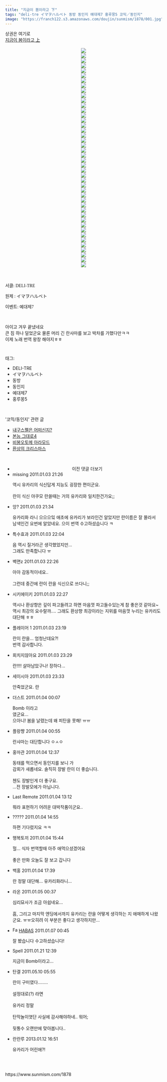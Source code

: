 ```yaml
---
title: "지금이 봄이라고 下"
tags: "deli-tre イマヲハルベト 동방 동인지 예대제7 홍루몽5 코믹／동인지"
image: "https://franch122.s3.amazonaws.com/doujin/sunmism/1878/001.jpg"
---
```

<div class="article">
<div class="jb-article">상권은 여기로<br/>
<a href="http://www.tohoch.com/1849" target="_blank">지금이 봄이라고 上</a><br/>
<br/>
<div class="imageblock center" style="text-align: center; clear: both;"><img src="{{ site.imgserver4 }}/sunmism/1878/001.jpg"/></div><div class="imageblock center" style="text-align: center; clear: both;"><img src="{{ site.imgserver4 }}/sunmism/1878/002.jpg"/></div><div class="imageblock center" style="text-align: center; clear: both;"><img src="{{ site.imgserver4 }}/sunmism/1878/003.jpg"/></div><div class="imageblock center" style="text-align: center; clear: both;"><img src="{{ site.imgserver4 }}/sunmism/1878/004.jpg"/></div><div class="imageblock center" style="text-align: center; clear: both;"><img src="{{ site.imgserver4 }}/sunmism/1878/005.jpg"/></div><div class="imageblock center" style="text-align: center; clear: both;"><img src="{{ site.imgserver4 }}/sunmism/1878/006.jpg"/></div><div class="imageblock center" style="text-align: center; clear: both;"><img src="{{ site.imgserver4 }}/sunmism/1878/007.jpg"/></div><div class="imageblock center" style="text-align: center; clear: both;"><img src="{{ site.imgserver4 }}/sunmism/1878/008.jpg"/></div><div class="imageblock center" style="text-align: center; clear: both;"><img src="{{ site.imgserver4 }}/sunmism/1878/009.jpg"/></div><div class="imageblock center" style="text-align: center; clear: both;"><img src="{{ site.imgserver4 }}/sunmism/1878/010.jpg"/></div><div class="imageblock center" style="text-align: center; clear: both;"><img src="{{ site.imgserver4 }}/sunmism/1878/011.jpg"/></div><div class="imageblock center" style="text-align: center; clear: both;"><img src="{{ site.imgserver4 }}/sunmism/1878/012.jpg"/></div><div class="imageblock center" style="text-align: center; clear: both;"><img src="{{ site.imgserver4 }}/sunmism/1878/013.jpg"/></div><div class="imageblock center" style="text-align: center; clear: both;"><img src="{{ site.imgserver4 }}/sunmism/1878/014.jpg"/></div><div class="imageblock center" style="text-align: center; clear: both;"><img src="{{ site.imgserver4 }}/sunmism/1878/015.jpg"/></div><div class="imageblock center" style="text-align: center; clear: both;"><img src="{{ site.imgserver4 }}/sunmism/1878/016.jpg"/></div><div class="imageblock center" style="text-align: center; clear: both;"><img src="{{ site.imgserver4 }}/sunmism/1878/017.jpg"/></div><div class="imageblock center" style="text-align: center; clear: both;"><img src="{{ site.imgserver4 }}/sunmism/1878/018.jpg"/></div><div class="imageblock center" style="text-align: center; clear: both;"><img src="{{ site.imgserver4 }}/sunmism/1878/019.jpg"/></div><div class="imageblock center" style="text-align: center; clear: both;"><img src="{{ site.imgserver4 }}/sunmism/1878/020.jpg"/></div><div class="imageblock center" style="text-align: center; clear: both;"><img src="{{ site.imgserver4 }}/sunmism/1878/021.jpg"/></div><div class="imageblock center" style="text-align: center; clear: both;"><img src="{{ site.imgserver4 }}/sunmism/1878/022.jpg"/></div><div class="imageblock center" style="text-align: center; clear: both;"><img src="{{ site.imgserver4 }}/sunmism/1878/023.jpg"/></div><div class="imageblock center" style="text-align: center; clear: both;"><img src="{{ site.imgserver4 }}/sunmism/1878/024.jpg"/></div><div class="imageblock center" style="text-align: center; clear: both;"><img src="{{ site.imgserver4 }}/sunmism/1878/025.jpg"/></div><div class="imageblock center" style="text-align: center; clear: both;"><img src="{{ site.imgserver4 }}/sunmism/1878/026.jpg"/></div><div class="imageblock center" style="text-align: center; clear: both;"><img src="{{ site.imgserver4 }}/sunmism/1878/027.jpg"/></div><div class="imageblock center" style="text-align: center; clear: both;"><img src="{{ site.imgserver4 }}/sunmism/1878/028.jpg"/></div><div class="imageblock center" style="text-align: center; clear: both;"><img src="{{ site.imgserver4 }}/sunmism/1878/029.jpg"/></div><div class="imageblock center" style="text-align: center; clear: both;"><img src="{{ site.imgserver4 }}/sunmism/1878/030.jpg"/></div><div class="imageblock center" style="text-align: center; clear: both;"><img src="{{ site.imgserver4 }}/sunmism/1878/031.jpg"/></div><div class="imageblock center" style="text-align: center; clear: both;"><img src="{{ site.imgserver4 }}/sunmism/1878/032.jpg"/></div><div class="imageblock center" style="text-align: center; clear: both;"><img src="{{ site.imgserver4 }}/sunmism/1878/033.jpg"/></div><div class="imageblock center" style="text-align: center; clear: both;"><img src="{{ site.imgserver4 }}/sunmism/1878/034.jpg"/></div><div class="imageblock center" style="text-align: center; clear: both;"><img src="{{ site.imgserver4 }}/sunmism/1878/035.jpg"/></div><div class="imageblock center" style="text-align: center; clear: both;"><img src="{{ site.imgserver4 }}/sunmism/1878/036.jpg"/></div><div class="imageblock center" style="text-align: center; clear: both;"><img src="{{ site.imgserver4 }}/sunmism/1878/037.jpg"/></div><div class="imageblock center" style="text-align: center; clear: both;"><img src="{{ site.imgserver4 }}/sunmism/1878/038.jpg"/></div><div class="imageblock center" style="text-align: center; clear: both;"><img src="{{ site.imgserver4 }}/sunmism/1878/039.jpg"/></div><div class="imageblock center" style="text-align: center; clear: both;"><img src="{{ site.imgserver4 }}/sunmism/1878/040.jpg"/></div><div class="imageblock center" style="text-align: center; clear: both;"><img src="{{ site.imgserver4 }}/sunmism/1878/041.jpg"/></div><div class="imageblock center" style="text-align: center; clear: both;"><img src="{{ site.imgserver4 }}/sunmism/1878/042.jpg"/></div><div class="imageblock center" style="text-align: center; clear: both;"><img src="{{ site.imgserver4 }}/sunmism/1878/043.jpg"/></div><div class="imageblock center" style="text-align: center; clear: both;"><img src="{{ site.imgserver4 }}/sunmism/1878/044.jpg"/></div><br/>
<br/>
<p class="바탕글"><span style="font-family: 바탕;"><span style="font-family: Dotum;">서클: DELI-TRE</span></span></p>
<p class="바탕글"><span style="font-family: 바탕;"><span style="font-family: Dotum;">원제 : イマヲハルベト</span></span></p>
<p class="바탕글"><span style="font-family: 바탕;"><span style="font-family: Dotum;">이벤트: 예대제7</span></span></p>
<p class="바탕글"><br/>
<span style="font-family: 바탕;"><span style="font-family: Dotum;"></span></span></p>
아이고 겨우 끝냈네요<br/>
큰 짐 하나 덜었군요 물론 머리 긴 란샤마를 보고 박차를 가했다만ㅋㅋ<br/>
이제 노래 번역 왕창 해야지ㅎㅎ<br/><div style="text-align:center;margin:10px 0 10px 0;clear:both"><div style="display:inline;text-align:center;">
</div><div style="display:inline;text-align:center;">
</div></div> </div></div><br/>
<div class="tagTrail">
<p>태그: </p>
<ul>
<li>DELI-TRE</li>
<li>イマヲハルベト</li>
<li>동방</li>
<li>동인지</li>
<li>예대제7</li>
<li>홍루몽5</li>
</ul>
</div><br/>
<div class="another">
<p>'코믹/동인지' 관련 글</p>
<ul>
<li><a href="/sunmism_1883">내구스펠은 어떠신지?</a></li>
<li><a href="/sunmism_1880">본능 그대로4</a></li>
<li><a href="/sunmism_1877">비봉오토메 아라모드</a></li>
<li><a href="/sunmism_1876">환상의 크리스마스</a></li>
</ul>
</div><br/>
<div class="jb-discuss-list jb-discuss-list-comment">
<ul class="jb-discuss-list-level-1">
<li class="tt_more_preview_comments_wrap" id="ttMorePreviousCommentsFor1878" onclick="getEntryCommentsByPaging(1878); return false;" style="text-align:center;cursor:pointer"><span class="tt_more_preview_comments_text">이전 댓글 더보기</span><input id="ttMorePreviousCommentsFirstWrittenFor1878" type="hidden" value="1294057582"/><input id="ttMorePreviousCommentsFirstIdFor1878" type="hidden" value="5365195"/></li>
<li class="rp_general" id="comment5365195">
<div class="jb-discuss jb-discuss-comment">
<div class="jb-discuss-information jb-discuss-information-comment">
<span class="jb-discuss-information-name">missing</span>
<span class="jb-discuss-information-date">2011.01.03 21:26 </span>
</div>
<p class="jb-discuss-content jb-discuss-content-comment">역시 유카리의 식신답게 지능도 굉장한 편이군요.<br/>
<br/>
란이 식신 야쿠모 란쓸때는 거의 유카리와 일치한건가요;;</p>
</div>
</li>
<li class="rp_general" id="comment5365212">
<div class="jb-discuss jb-discuss-comment">
<div class="jb-discuss-information jb-discuss-information-comment">
<span class="jb-discuss-information-name">앙?</span>
<span class="jb-discuss-information-date">2011.01.03 21:34 </span>
</div>
<p class="jb-discuss-content jb-discuss-content-comment">유카리화 라니 으으으잌 애초에 유카리가 보라인건 알았지만 란이름은 잘 몰라서<br/>
남색인건 요번에 알았네요. 으이 번역 수고하셨습니다 ㅋ</p>
</div>
</li>
<li class="rp_general" id="comment5365265">
<div class="jb-discuss jb-discuss-comment">
<div class="jb-discuss-information jb-discuss-information-comment">
<span class="jb-discuss-information-name">특수효과</span>
<span class="jb-discuss-information-date">2011.01.03 22:04 </span>
</div>
<p class="jb-discuss-content jb-discuss-content-comment">음 역시 질거라곤 생각했었지만...<br/>
그래도 만족합니다 ㅠ</p>
</div>
</li>
<li class="rp_general" id="comment5365308">
<div class="jb-discuss jb-discuss-comment">
<div class="jb-discuss-information jb-discuss-information-comment">
<span class="jb-discuss-information-name">벽면z</span>
<span class="jb-discuss-information-date">2011.01.03 22:26 </span>
</div>
<p class="jb-discuss-content jb-discuss-content-comment">아아 감동적이네요..<br/>
<br/>
그런데 중간에 란이 란을 식신으로 쓰다니;;</p>
</div>
</li>
<li class="rp_general" id="comment5365246">
<div class="jb-discuss jb-discuss-comment">
<div class="jb-discuss-information jb-discuss-information-comment">
<span class="jb-discuss-information-name">시키에이키</span>
<span class="jb-discuss-information-date">2011.01.03 22:27 </span>
</div>
<p class="jb-discuss-content jb-discuss-content-comment">역시나 환상향은 깊이 파고들려고 하면 마음껏 파고들수있는게 참 좋은것 같아요~<br/>
역시 최강의 요수랄까.... 그래도 환상향 최강이라는 지위를 마음껏 누리는 유카리도 대단해 ㅎㅎ</p>
</div>
</li>
<li class="rp_general" id="comment5365379">
<div class="jb-discuss jb-discuss-comment">
<div class="jb-discuss-information jb-discuss-information-comment">
<span class="jb-discuss-information-name">플레이어 1</span>
<span class="jb-discuss-information-date">2011.01.03 23:19 </span>
</div>
<p class="jb-discuss-content jb-discuss-content-comment">란이 란을... 엄청난데요?! <br/>
번역 감사합니다.</p>
</div>
</li>
<li class="rp_general" id="comment5365395">
<div class="jb-discuss jb-discuss-comment">
<div class="jb-discuss-information jb-discuss-information-comment">
<span class="jb-discuss-information-name">회치지않아요</span>
<span class="jb-discuss-information-date">2011.01.03 23:29 </span>
</div>
<p class="jb-discuss-content jb-discuss-content-comment">란!!!! 살아남았구나! 장하다...</p>
</div>
</li>
<li class="rp_general" id="comment5365409">
<div class="jb-discuss jb-discuss-comment">
<div class="jb-discuss-information jb-discuss-information-comment">
<span class="jb-discuss-information-name">세이시아</span>
<span class="jb-discuss-information-date">2011.01.03 23:33 </span>
</div>
<p class="jb-discuss-content jb-discuss-content-comment">안죽었군요. 란</p>
</div>
</li>
<li class="rp_general" id="comment5365482">
<div class="jb-discuss jb-discuss-comment">
<div class="jb-discuss-information jb-discuss-information-comment">
<span class="jb-discuss-information-name">더스트</span>
<span class="jb-discuss-information-date">2011.01.04 00:07 </span>
</div>
<p class="jb-discuss-content jb-discuss-content-comment">Bomb 이라고<br/>
였군요...<br/>
으아니! 봄을 날렸는데 왜 피탄을 못해! ㅠㅠ</p>
</div>
</li>
<li class="rp_general" id="comment5365538">
<div class="jb-discuss jb-discuss-comment">
<div class="jb-discuss-information jb-discuss-information-comment">
<span class="jb-discuss-information-name">플랑쨩</span>
<span class="jb-discuss-information-date">2011.01.04 00:55 </span>
</div>
<p class="jb-discuss-content jb-discuss-content-comment">란샤마는 대단합니다 ㅇㅅㅇ</p>
</div>
</li>
<li class="rp_general" id="comment5367170">
<div class="jb-discuss jb-discuss-comment">
<div class="jb-discuss-information jb-discuss-information-comment">
<span class="jb-discuss-information-name">홍마관</span>
<span class="jb-discuss-information-date">2011.01.04 12:37 </span>
</div>
<p class="jb-discuss-content jb-discuss-content-comment">동태를 먹으면서 동인지를 보니 가<br/>
감회가 새롭네요. 솔직히 장발 란이 더 좋습니다.<br/>
<br/>
첸도 장발인게 더 좋구요.<br/>
...전 장발모에가 아닙니다.</p>
</div>
</li>
<li class="rp_general" id="comment5367337">
<div class="jb-discuss jb-discuss-comment">
<div class="jb-discuss-information jb-discuss-information-comment">
<span class="jb-discuss-information-name">Last Remote</span>
<span class="jb-discuss-information-date">2011.01.04 13:12 </span>
</div>
<p class="jb-discuss-content jb-discuss-content-comment">뭐라 표현하기 어려운 대박작품이군요..</p>
</div>
</li>
<li class="rp_general" id="comment5367808">
<div class="jb-discuss jb-discuss-comment">
<div class="jb-discuss-information jb-discuss-information-comment">
<span class="jb-discuss-information-name">?????</span>
<span class="jb-discuss-information-date">2011.01.04 14:55 </span>
</div>
<p class="jb-discuss-content jb-discuss-content-comment">하편 기다렸지요 ㅋㅋ</p>
</div>
</li>
<li class="rp_general" id="comment5368007">
<div class="jb-discuss jb-discuss-comment">
<div class="jb-discuss-information jb-discuss-information-comment">
<span class="jb-discuss-information-name">행복토끼</span>
<span class="jb-discuss-information-date">2011.01.04 15:44 </span>
</div>
<p class="jb-discuss-content jb-discuss-content-comment">헐... 식자 번역할때 아주 애먹으셨겠어요<br/>
<br/>
좋은 만화 오늘도 잘 보고 갑니다</p>
</div>
</li>
<li class="rp_general" id="comment5368420">
<div class="jb-discuss jb-discuss-comment">
<div class="jb-discuss-information jb-discuss-information-comment">
<span class="jb-discuss-information-name">백홍</span>
<span class="jb-discuss-information-date">2011.01.04 17:39 </span>
</div>
<p class="jb-discuss-content jb-discuss-content-comment">란 정말 대단해... 유카리화라니...</p>
</div>
</li>
<li class="rp_general" id="comment5370004">
<div class="jb-discuss jb-discuss-comment">
<div class="jb-discuss-information jb-discuss-information-comment">
<span class="jb-discuss-information-name">라온</span>
<span class="jb-discuss-information-date">2011.01.05 00:37 </span>
</div>
<p class="jb-discuss-content jb-discuss-content-comment">심리묘사가 조금 아쉽네요...<br/>
<br/>
흠, 그리고 마지막 엔딩에서까지 유카리는 란을 어떻게 생각하는 지 애매하게 나왔군요. ㅠㅠ오히려 이 부분은 좋다고 생각하지만...</p>
</div>
</li>
<li class="rp_general" id="comment5382170">
<div class="jb-discuss jb-discuss-comment">
<div class="jb-discuss-information jb-discuss-information-comment">
<span class="jb-discuss-information-name"><img alt="Favicon of https://callin73.tistory.com" height="16" onerror="this.onerror=null;this.parentNode.removeChild(this)" src="https://callin73.tistory.com/favicon.ico" width="16"/> <a href="https://callin73.tistory.com" onclick="return openLinkInNewWindow(this)">HABAS</a></span>
<span class="jb-discuss-information-date">2011.01.07 00:45 </span>
</div>
<p class="jb-discuss-content jb-discuss-content-comment">잘 봤습니다 수고하셨습니다!</p>
</div>
</li>
<li class="rp_general" id="comment5455533">
<div class="jb-discuss jb-discuss-comment">
<div class="jb-discuss-information jb-discuss-information-comment">
<span class="jb-discuss-information-name">Spell</span>
<span class="jb-discuss-information-date">2011.01.21 12:39 </span>
</div>
<p class="jb-discuss-content jb-discuss-content-comment">지금이 Bomb이라고...</p>
</div>
</li>
<li class="rp_general" id="comment9508746">
<div class="jb-discuss jb-discuss-comment">
<div class="jb-discuss-information jb-discuss-information-comment">
<span class="jb-discuss-information-name">탄결</span>
<span class="jb-discuss-information-date">2011.05.10 05:55 </span>
</div>
<p class="jb-discuss-content jb-discuss-content-comment">란이 구미였다........<br/>
<br/>
설정대로(?) 라면 <br/>
<br/>
유카리 정말 <br/>
<br/>
탄막놀이엿단 사실에 감사해야하네.. 워어;<br/>
<br/>
뒷통수 오랜만에 맞아봅니다..</p>
</div>
</li>
<li class="rp_general" id="comment12167618">
<div class="jb-discuss jb-discuss-comment">
<div class="jb-discuss-information jb-discuss-information-comment">
<span class="jb-discuss-information-name">란란루</span>
<span class="jb-discuss-information-date">2013.01.12 16:51 </span>
</div>
<p class="jb-discuss-content jb-discuss-content-comment">유카리가 어린애?!</p>
</div>
</li>
</ul>
</div><br/>
<br/>
<p id="refer">https://www.sunmism.com/1878</p>
<br/>
